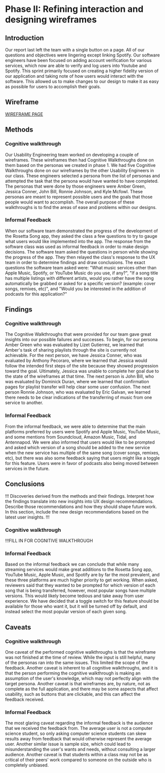 # Phase II: Refining interaction and designing wireframes

## Introduction

Our report last left the team with a single button on a page. All of our questions and objectives were lingering except linking Spotify. Our software engineers have been focused on adding account verification for various services, which now are able to verify and log users into Youtube and Spotify. This sprint primarily focused on creating a higher fidelity version of our application and taking note of how users would interact with the software. This allowed us to make changes to our design to make it as easy as possible for users to accomplish their goals.

## Wireframe
[WIREFRAME PAGE](../wireframes/README.md)

## Methods

### Cognitive walkthrough
Our Usability Engineering team worked on developing a couple of wireframes. These wireframes then had Cognitive Walkthroughs done on them based on the personas we created in phase 1. We had five Cognitive Walkthroughs done on our wireframes by the other Usability Engineers in our class. These engineers selected a persona from the list of personas and attempted the task that the persona would have wanted to have completed. The personas that were done by those engineers were Amber Green, Jessica Conner, John Bill, Ronnie Johnson, and Kyle Mcfowl. These personas are meant to represent possible users and the goals that those people would want to accomplish. The overall purpose of these walkthroughs is to find the areas of ease and problems within our designs. 

### Informal Feedback
When our software team demonstrated the progress of the development of the Rosetta Song app, they asked the class a few questions to try to gauge what users would like implemented into the app. The response from the software class was used as informal feedback in order to make design decisions. The software team asked the questions in person while showing the progress of the app. They then relayed the class's response to the UX team in order to determine findings and draw conclusions. The exact questions the software team asked were: "What music services other than Apple Music, Spotify, or YouTube Music do you use, if any?", "If a song title has multiple listings with different artists, would you rather have the song automatically be grabbed or asked for a specific version? (example: cover songs, remixes, etc)", and "Would you be interested in the addition of podcasts for this application?"


## Findings

### Cognitive walkthrough
The Cognitive Walkthroughs that were provided for our team gave great insights into our possible failures and successes. To begin, for our persona Amber Green who was evaluated by Lizet Gutierrez, we learned that Amber's task of sharing playlists through the site is currently not achievable. For the next person, we have Jessica Conner, who was evaluated by Anthony Pecoraro, where we learned that Jessica would follow the intended first steps of the site because they showed progression toward the goal. Ultimately, Jessica was unable to complete her goal due to the state of the wireframes at that time. The next person is John Bill, who was evaluated by Dominick Duran, where we learned that confirmation pages for playlist transfer will help clear some user confusion. The next person Ronnie Johnson, who was evaluated by Eric Galvan, we learned there needs to be clear indications of the transferring of music from one service to another.

### Informal Feedback
From the informal feedback, we were able to determine that the main platforms preferred by users were Spotify and Apple Music, YouTube Music, and some mentions from Soundcloud, Amazon Music, Tidal, and Antennapod. We were also informed that users would like to be prompted and asked which version of a song should be added to the new service when the new service has multiple of the same song (cover songs, remixes, etc), but there was also some feedback saying that users might like a toggle for this feature. Users were in favor of podcasts also being moved between services in the future.

## Conclusions
!!! Discoveries derived from the methods and their findings. Interpret how the findings translate into new insights into UX design recommendations. Describe those recommendations and how they should shape future work. In this section, include the new design recommendations based on the latest user insights. !!!
### Cognitive walkthrough
!!!FILL IN FOR COGNITIVE WALKTHROUGH

### Informal Feedback
Based on the informal feedback we can conclude that while many streaming services would make great additions to the Rosetta Song app, YouTube Music, Apple Music, and Spotify are by far the most prevalent, and these three platforms are much higher priority to get working. When asked, reviewers said that they wanted to be prompted for which version of each song that is being transferred, however, most popular songs have multiple versions. This would likely become tedious and take away from user experience. We have decided that a toggle switch for this feature should be available for those who want it, but it will be turned off by default, and instead select the most popular version of each given song.


## Caveats
### Cognitive walkthrough
One caveat of the performed cognitive walkthroughs is that the wireframe was not finished at the time of review. While the input is still helpful, many of the personas ran into the same issues. This limited the scope of the feedback. Another caveat is inherent to all cognitive walkthroughs, and it is that the person performing the cognitive walkthrough is making an assumption of the user's knowledge, which may not perfectly align with the target persona. Another caveat is that wireframes are, by nature, not as complete as the full application, and there may be some aspects that affect usability, such as buttons that are clickable, and this can affect the feedback received.

### Informal Feedback
The most glaring caveat regarding the informal feedback is the audience that we received the feedback from.  The average user is not a computer science student, so only asking computer science students can skew results away from feedback that would otherwise represent the average user.  Another similar issue is sample size, which could lead to misunderstanding the user's wants and needs, without consulting a larger audience.  Another caveat is that students within a class may not be as critical of their peers' work compared to someone on the outside who is completely unbiased. 
